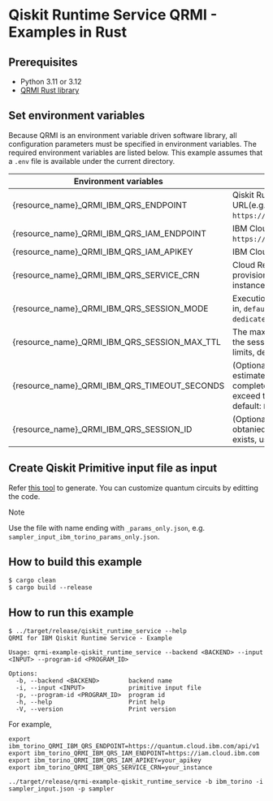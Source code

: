 # Qiskit Runtime Service QRMI - Examples in Rust

## Prerequisites

* Python 3.11 or 3.12
* [QRMI Rust library](../../../README.md)

## Set environment variables

Because QRMI is an environment variable driven software library, all configuration parameters must be specified in environment variables. The required environment variables are listed below. This example assumes that a `.env` file is available under the current directory.

| Environment variables | Descriptions |
| ---- | ---- |
| {resource_name}_QRMI_IBM_QRS_ENDPOINT | Qiskit Runtime Service endpoint URL(e.g. `https://quantum.cloud.ibm.com/api`) |
| {resource_name}_QRMI_IBM_QRS_IAM_ENDPOINT | IBM Cloud IAM endpoint URL(e.g. `https://iam.cloud.ibm.com`) |
| {resource_name}_QRMI_IBM_QRS_IAM_APIKEY | IBM Cloud IAM API Key |
| {resource_name}_QRMI_IBM_QRS_SERVICE_CRN | Cloud Resource Name(CRN) of the provisioned Qiskit Runtime Service instance, starting with `crn:v1:`. |
| {resource_name}_QRMI_IBM_QRS_SESSION_MODE | Execution mode to run the session in, `default='dedicated'`, `batch` or `dedicated`. |
| {resource_name}_QRMI_IBM_QRS_SESSION_MAX_TTL | The maximum time (in seconds) for the session to run, subject to plan limits, default: `28800`. |
| {resource_name}_QRMI_IBM_QRS_TIMEOUT_SECONDS | (Optional) Cost of the job as the estimated time it should take to complete (in seconds). Should not exceed the cost of the program, default: `None`. |
| {resource_name}_QRMI_IBM_QRS_SESSION_ID | (Optional) Session ID, can be obtanied by acquire function. If exists, used in the target functions. |

## Create Qiskit Primitive input file as input

Refer [this tool](../../../../bin/task_runner/examples/qiskit) to generate. You can customize quantum circuits by editting the code.

> [!NOTE]
> Use the file with name ending with `_params_only.json`, e.g. `sampler_input_ibm_torino_params_only.json`.

## How to build this example

```shell-session
$ cargo clean
$ cargo build --release
```

## How to run this example
```shell-session
$ ../target/release/qiskit_runtime_service --help
QRMI for IBM Qiskit Runtime Service - Example

Usage: qrmi-example-qiskit_runtime_service --backend <BACKEND> --input <INPUT> --program-id <PROGRAM_ID>

Options:
  -b, --backend <BACKEND>        backend name
  -i, --input <INPUT>            primitive input file
  -p, --program-id <PROGRAM_ID>  program id
  -h, --help                     Print help
  -V, --version                  Print version
```
For example,
```shell-session
export ibm_torino_QRMI_IBM_QRS_ENDPOINT=https://quantum.cloud.ibm.com/api/v1
export ibm_torino_QRMI_IBM_QRS_IAM_ENDPOINT=https://iam.cloud.ibm.com
export ibm_torino_QRMI_IBM_QRS_IAM_APIKEY=your_apikey
export ibm_torino_QRMI_IBM_QRS_SERVICE_CRN=your_instance

../target/release/qrmi-example-qiskit_runtime_service -b ibm_torino -i sampler_input.json -p sampler
```
